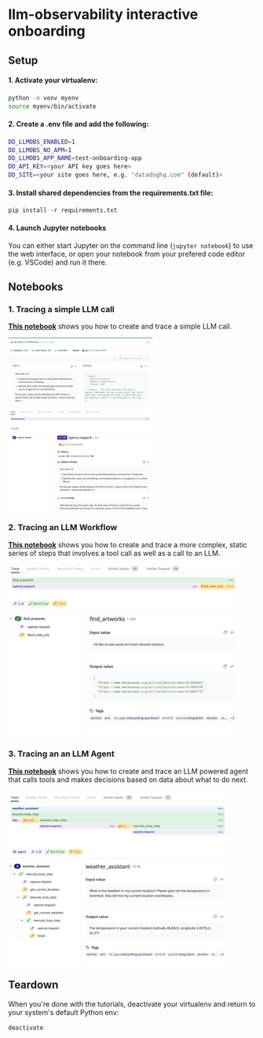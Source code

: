 # llm-observability interactive onboarding

## Setup

#### 1. Activate your virtualenv:

```bash
python -m venv myenv
source myenv/bin/activate
```

#### 2. Create a .env file and add the following:

```bash
DD_LLMOBS_ENABLED=1
DD_LLMOBS_NO_APM=1
DD_LLMOBS_APP_NAME=test-onboarding-app
DD_API_KEY=<your API key goes here>
DD_SITE=<your site goes here, e.g. "datadoghq.com" (default)>
```

#### 3. Install shared dependencies from the requirements.txt file:

```
pip install -r requirements.txt
```

#### 4. Launch Jupyter notebooks
You can either start Jupyter on the command line (`jupyter notebook`) to use the web interface, or open your notebook from your prefered code editor (e.g. VSCode) and run it there.

## Notebooks

### 1. Tracing a simple LLM call

**[This notebook](./1-llm-span.ipynb)** shows you how to create and trace a simple LLM call.

<img src="./images/llm-span.png" height="350" > 

### 2. Tracing an LLM Workflow

**[This notebook](./2-workflow-span.ipynb)** shows you how to create and trace a more complex, static series of steps that involves a tool call as well as a call to an LLM.

<img src="./images/workflow-span.png" height="350" > 

### 3. Tracing an an LLM Agent

**[This notebook](./3-workflow-span.ipynb)** shows you how to create and trace an LLM powered agent that calls tools and makes decisions based on data about what to do next.

<img src="./images/agent-span.png" height="350" > 

## Teardown

When you're done with the tutorials, deactivate your virtualenv and return to your system's default Python env:

```
deactivate
```
